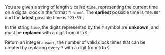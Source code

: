You are given a string of length `5` called `time`, representing the current time on a digital clock in the format `"hh:mm"`. The **earliest** possible time is `"00:00"` and the **latest** possible time is `"23:59"`.

In the string `time`, the digits represented by the `?` symbol are **unknown**, and must be **replaced** with a digit from `0` to `9`.

Return an integer `answer`, the number of valid clock times that can be created by replacing every `?` with a digit from `0` to `9`.